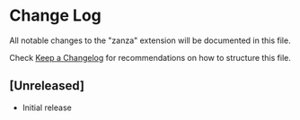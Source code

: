 # Change Log

All notable changes to the "zanza" extension will be documented in this file.

Check [Keep a Changelog](http://keepachangelog.com/) for recommendations on how to structure this file.

## [Unreleased]

- Initial release